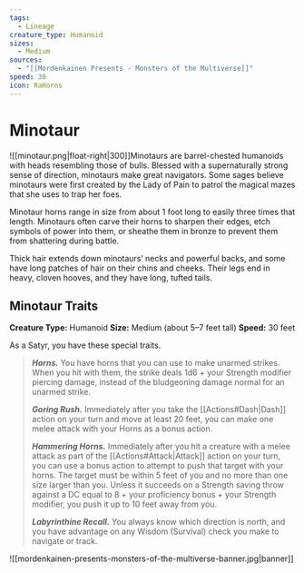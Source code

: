 ```yaml
---
tags:
  - Lineage
creature_type: Humanoid
sizes:
  - Medium
sources:
  - "[[Mordenkainen Presents - Monsters of the Multiverse]]"
speed: 30
icon: RaHorns
---
```

# Minotaur
![[minotaur.png|float-right|300]]Minotaurs are barrel-chested humanoids with heads resembling those of bulls. Blessed with a supernaturally strong sense of direction, minotaurs make great navigators. Some sages believe minotaurs were first created by the Lady of Pain to patrol the magical mazes that she uses to trap her foes.

Minotaur horns range in size from about 1 foot long to easily three times that length. Minotaurs often carve their horns to sharpen their edges, etch symbols of power into them, or sheathe them in bronze to prevent them from shattering during battle.

Thick hair extends down minotaurs’ necks and powerful backs, and some have long patches of hair on their chins and cheeks. Their legs end in heavy, cloven hooves, and they have long, tufted tails.
## Minotaur Traits
**Creature Type:** Humanoid
**Size:** Medium (about 5–7 feet tall)
**Speed:** 30 feet

As a Satyr, you have these special traits.
>**_Horns._** You have horns that you can use to make unarmed strikes. When you hit with them, the strike deals 1d6 + your Strength modifier piercing damage, instead of the bludgeoning damage normal for an unarmed strike.
>
>**_Goring Rush._** Immediately after you take the [[Actions#Dash|Dash]] action on your turn and move at least 20 feet, you can make one melee attack with your Horns as a bonus action.
>
>**_Hammering Horns._** Immediately after you hit a creature with a melee attack as part of the [[Actions#Attack|Attack]] action on your turn, you can use a bonus action to attempt to push that target with your horns. The target must be within 5 feet of you and no more than one size larger than you. Unless it succeeds on a Strength saving throw against a DC equal to 8 + your proficiency bonus + your Strength modifier, you push it up to 10 feet away from you.
>
>**_Labyrinthine Recall._** You always know which direction is north, and you have advantage on any Wisdom (Survival) check you make to navigate or track.

![[mordenkainen-presents-monsters-of-the-multiverse-banner.jpg|banner]]